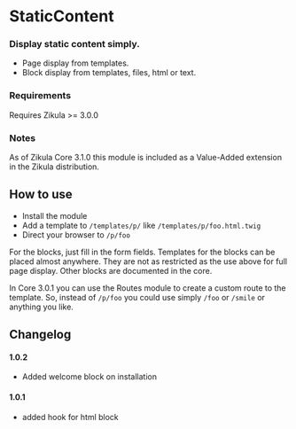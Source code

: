 # StaticContent

### Display static content simply.

 - Page display from templates.
 - Block display from templates, files, html or text.

### Requirements
Requires Zikula >= 3.0.0

### Notes
As of Zikula Core 3.1.0 this module is included as a Value-Added extension in the Zikula distribution.

## How to use
 - Install the module
 - Add a template to `/templates/p/` like `/templates/p/foo.html.twig`
 - Direct your browser to `/p/foo`

For the blocks, just fill in the form fields. Templates for the blocks can be placed almost anywhere. They are not
as restricted as the use above for full page display. Other blocks are documented in the core.

In Core 3.0.1 you can use the Routes module to create a custom route to the template. So, instead of `/p/foo` you could
use simply `/foo` or `/smile` or anything you like. 

## Changelog
#### 1.0.2
 - Added welcome block on installation
#### 1.0.1
 - added hook for html block
